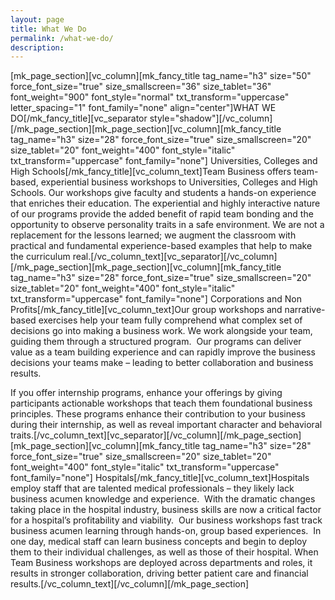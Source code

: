 ```yaml
---
layout: page
title: What We Do
permalink: /what-we-do/
description:
---
```

[mk_page_section][vc_column][mk_fancy_title tag_name="h3" size="50" force_font_size="true" size_smallscreen="36" size_tablet="36" font_weight="900" font_style="normal" txt_transform="uppercase" letter_spacing="1" font_family="none" align="center"]WHAT WE DO[/mk_fancy_title][vc_separator style="shadow"][/vc_column][/mk_page_section][mk_page_section][vc_column][mk_fancy_title tag_name="h3" size="28" force_font_size="true" size_smallscreen="20" size_tablet="20" font_weight="400" font_style="italic" txt_transform="uppercase" font_family="none"]<span id="colleges"></span>
Universities, Colleges and High Schools[/mk_fancy_title][vc_column_text]Team Business offers team-based, experiential business workshops to Universities, Colleges and High Schools. Our workshops give faculty and students a hands-on experience that enriches their education. The experiential and highly interactive nature of our programs provide the added benefit of rapid team bonding and the opportunity to observe personality traits in a safe environment. We are not a replacement for the lessons learned; we augment the classroom with practical and fundamental experience-based examples that help to make the curriculum real.[/vc_column_text][vc_separator][/vc_column][/mk_page_section][mk_page_section][vc_column][mk_fancy_title tag_name="h3" size="28" force_font_size="true" size_smallscreen="20" size_tablet="20" font_weight="400" font_style="italic" txt_transform="uppercase" font_family="none"]<span id="corporations"></span>
Corporations and Non Profits[/mk_fancy_title][vc_column_text]Our group workshops and narrative-based exercises help your team fully comprehend what complex set of decisions go into making a business work. We work alongside your team, guiding them through a structured program.  Our programs can deliver value as a team building experience and can rapidly improve the business decisions your teams make – leading to better collaboration and business results.

If you offer internship programs, enhance your offerings by giving participants actionable workshops that teach them foundational business principles. These programs enhance their contribution to your business during their internship, as well as reveal important character and behavioral traits.[/vc_column_text][vc_separator][/vc_column][/mk_page_section][mk_page_section][vc_column][mk_fancy_title tag_name="h3" size="28" force_font_size="true" size_smallscreen="20" size_tablet="20" font_weight="400" font_style="italic" txt_transform="uppercase" font_family="none"]<span id="hospitals"></span>
Hospitals[/mk_fancy_title][vc_column_text]Hospitals employ staff that are talented medical professionals – they likely lack business acumen knowledge and experience.  With the dramatic changes taking place in the hospital industry, business skills are now a critical factor for a hospital’s profitability and viability.  Our business workshops fast track business acumen learning through hands-on, group based experiences.  <span class="aBn" tabindex="0" data-term="goog_655763548"><span class="aQJ">In one day</span></span>, medical staff can learn business concepts and begin to deploy them to their individual challenges, as well as those of their hospital. When Team Business workshops are deployed across departments and roles, it results in stronger collaboration, driving better patient care and financial results.[/vc_column_text][/vc_column][/mk_page_section]
